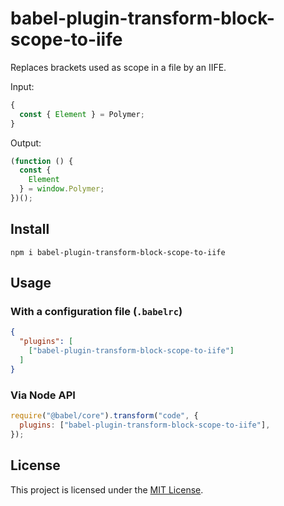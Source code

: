 # babel-plugin-transform-block-scope-to-iife

Replaces brackets used as scope in a file by an IIFE.

Input:

```js
{
  const { Element } = Polymer;
}
```

Output: 

```js
(function () {
  const {
    Element
  } = window.Polymer;
})();
```

## Install 

```
npm i babel-plugin-transform-block-scope-to-iife
```

## Usage 

### With a configuration file (`.babelrc`)

```json
{
  "plugins": [
    ["babel-plugin-transform-block-scope-to-iife"]
  ]
}
```

### Via Node API

```js
require("@babel/core").transform("code", {
  plugins: ["babel-plugin-transform-block-scope-to-iife"],
});
```

## License

This project is licensed under the [MIT License](LICENSE).
